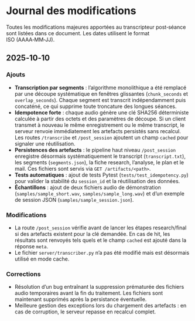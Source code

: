 # Journal des modifications

Toutes les modifications majeures apportées au transcripteur post‑séance sont listées dans ce document.  Les dates utilisent le format ISO (AAAA‑MM‑JJ).

## 2025‑10‑10

### Ajouts

* **Transcription par segments** : l’algorithme monolithique a été remplacé par une découpe systématique en fenêtres glissantes (`chunk_seconds` et `overlap_seconds`).  Chaque segment est transcrit indépendamment puis concaténé, ce qui supprime toute troncature des longues séances.
* **Idempotence forte** : chaque audio génère une clé SHA256 déterministe calculée à partir des octets et des paramètres de découpe.  Si un client transmet à nouveau le même enregistrement ou le même transcript, le serveur renvoie immédiatement les artefacts persistés sans recalcul.  Les routes `/transcribe` et `/post_session` ajoutent un champ `cached` pour signaler une réutilisation.
* **Persistences des artefacts** : le pipeline haut niveau `/post_session` enregistre désormais systématiquement le transcript (`transcript.txt`), les segments (`segments.json`), la fiche research, l’analyse, le plan et le mail.  Ces fichiers sont servis via `GET /artifacts/<path>`.
* **Tests automatiques** : ajout de tests Pytest (`tests/test_idempotency.py`) pour valider la stabilité du `session_id` et la réutilisation des données.
* **Échantillons** : ajout de deux fichiers audio de démonstration (`samples/sample_short.wav`, `samples/sample_long.wav`) et d’un exemple de session JSON (`samples/sample_session.json`).

### Modifications

* La route `/post_session` vérifie avant de lancer les étapes research/final si des artefacts existent pour la clé demandée.  En cas de hit, les résultats sont renvoyés tels quels et le champ `cached` est ajouté dans la réponse `meta`.
* Le fichier `server/transcriber.py` n’a pas été modifié mais est désormais utilisé en mode cache.

### Corrections

* Résolution d’un bug entraînant la suppression prématurée des fichiers audio temporaires avant la fin du traitement.  Les fichiers sont maintenant supprimés après la persistance éventuelle.
* Meilleure gestion des exceptions lors du chargement des artefacts : en cas de corruption, le serveur repasse en recalcul complet.